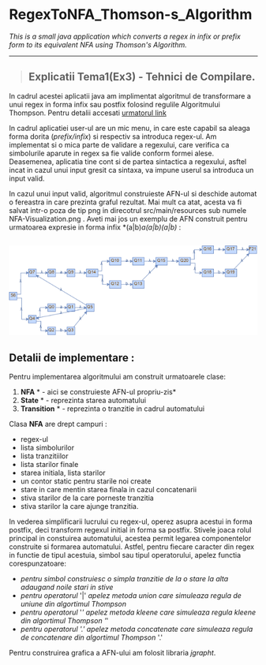 # RegexToNFA_Thomson-s_Algorithm
*This is a small java application which converts a regex in infix or prefix form to its equivalent NFA using Thomson's Algorithm.*

----------------------

> ## Explicatii Tema1(Ex3) - Tehnici de Compilare. 

In cadrul acestei aplicatii java am implimentat algoritmul de transformare a unui regex in forma infix sau postfix folosind regulile Algoritmului Thompson. Pentru detalii accesati [urmatorul link](https://en.wikipedia.org/wiki/Thompson%27s_construction)

In cadrul aplicatiei user-ul are un mic menu, in care este capabil sa aleaga forma dorita (*prefix/infix*) si respectiv sa introduca regex-ul. Am implementat si o mica parte de validare a regexului, care verifica ca simbolurile aparute in regex sa fie valide conform formei alese. Deasemenea, aplicatia tine cont si de partea sintactica a regexului, asftel incat in cazul unui input gresit ca sintaxa, va impune userul sa introduca un input valid.

In cazul unui input valid, algoritmul construieste AFN-ul si deschide automat o fereastra in care prezinta graful rezultat. Mai mult ca atat, acesta va fi salvat intr-o poza de tip png in direcotrul src/main/resources sub numele NFA-Visualization.png . Aveti mai jos un exemplu de AFN construit pentru urmatoarea expresie in forma infix *(a|b)*a(a|b)(a|b)* :

![](Tema1-RegexToNFA/src/main/resources/NFA-Visualization.png)
------------------------------------------------------------------------

## Detalii de implementare :
Pentru implementarea algoritmului am construit urmatoarele clase: 
 1. **NFA** * - aici se construieste AFN-ul propriu-zis*
 2. **State** * - reprezinta starea automatului
 3. **Transition** * - reprezinta o tranzitie in cadrul automatului

Clasa **NFA** are drept campuri : 
- regex-ul
- lista simbolurilor
- lista tranzitiilor
- lista starilor finale
- starea initiala, lista starilor
- un contor static pentru starile noi create
- stare in care mentin starea finala in cazul concatenarii
- stiva starilor de la care porneste tranzitia
- stiva starilor la care ajunge tranzitia.

In vederea simplificarii lucrului cu regex-ul, operez asupra acestui in forma postfix, deci transform regexul initial in forma sa postfix. Stivele joaca rolul principal in constuirea automatului, acestea permit legarea componentelor construite si formarea automatului.
Astfel, pentru fiecare caracter din regex in functie de tipul acestuia, simbol sau tipul operatorului, apelez functia corespunzatoare: 
 - *pentru simbol construiesc o simpla tranzitie de la o stare la alta adaugand noile stari in stive* 
 - *pentru operatorul* '|' *apelez metoda union care simuleaza regula de uniune din algortimul Thompson*
 - *pentru operatorul* '*' *apelez metoda kleene care simuleaza regula kleene din algortimul Thompson* '*'
 - *pentru operatorul '.' apelez metoda concatenate care simuleaza regula de concatenare din algortimul Thompson* '.'

Pentru construirea grafica a AFN-ului am folosit libraria *jgrapht*. 
